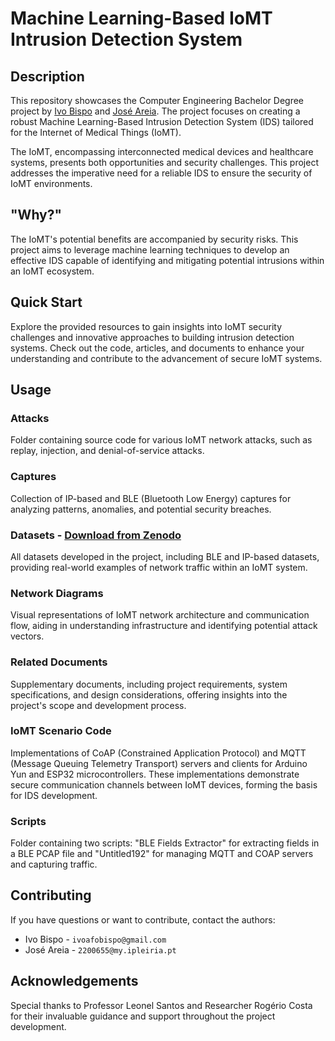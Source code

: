 # Machine Learning-Based IoMT Intrusion Detection System

## Description

This repository showcases the Computer Engineering Bachelor Degree project by [Ivo Bispo](https://github.com/ivoafonsobispo) and [José Areia](https://github.com/joseareia). The project focuses on creating a robust Machine Learning-Based Intrusion Detection System (IDS) tailored for the Internet of Medical Things (IoMT).

The IoMT, encompassing interconnected medical devices and healthcare systems, presents both opportunities and security challenges. This project addresses the imperative need for a reliable IDS to ensure the security of IoMT environments.

## "Why?"

The IoMT's potential benefits are accompanied by security risks. This project aims to leverage machine learning techniques to develop an effective IDS capable of identifying and mitigating potential intrusions within an IoMT ecosystem.

## Quick Start

Explore the provided resources to gain insights into IoMT security challenges and innovative approaches to building intrusion detection systems. Check out the code, articles, and documents to enhance your understanding and contribute to the advancement of secure IoMT systems.

## Usage

### Attacks

Folder containing source code for various IoMT network attacks, such as replay, injection, and denial-of-service attacks.

### Captures

Collection of IP-based and BLE (Bluetooth Low Energy) captures for analyzing patterns, anomalies, and potential security breaches.

### Datasets - [Download from Zenodo](https://zenodo.org/records/8116338)

All datasets developed in the project, including BLE and IP-based datasets, providing real-world examples of network traffic within an IoMT system.

### Network Diagrams

Visual representations of IoMT network architecture and communication flow, aiding in understanding infrastructure and identifying potential attack vectors.

### Related Documents

Supplementary documents, including project requirements, system specifications, and design considerations, offering insights into the project's scope and development process.

### IoMT Scenario Code

Implementations of CoAP (Constrained Application Protocol) and MQTT (Message Queuing Telemetry Transport) servers and clients for Arduino Yun and ESP32 microcontrollers. These implementations demonstrate secure communication channels between IoMT devices, forming the basis for IDS development.

### Scripts

Folder containing two scripts: "BLE Fields Extractor" for extracting fields in a BLE PCAP file and "Untitled192" for managing MQTT and COAP servers and capturing traffic.

## Contributing

If you have questions or want to contribute, contact the authors:

- Ivo Bispo - `ivoafobispo@gmail.com`
- José Areia - `2200655@my.ipleiria.pt`

## Acknowledgements

Special thanks to Professor Leonel Santos and Researcher Rogério Costa for their invaluable guidance and support throughout the project development.
